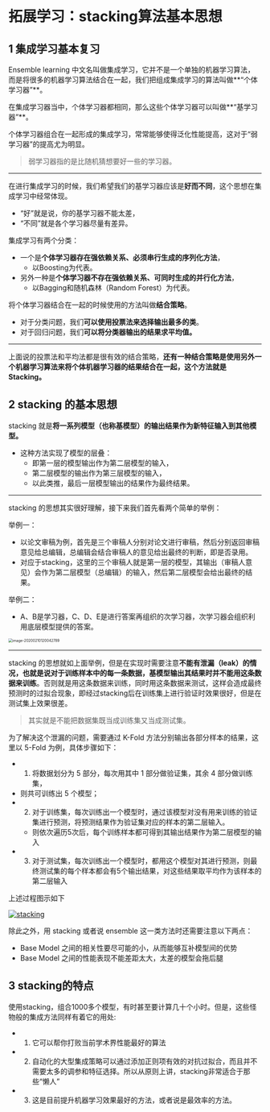 # 拓展学习：stacking算法基本思想

## 1 集成学习基本复习

 Ensemble learning 中文名叫做集成学习，它并不是一个单独的机器学习算法，而是将很多的机器学习算法结合在一起，我们把组成集成学习的算法叫做**“个体学习器”**。

在集成学习器当中，个体学习器都相同，那么这些个体学习器可以叫做**“基学习器”**。

 个体学习器组合在一起形成的集成学习，常常能够使得泛化性能提高，这对于“弱学习器”的提高尤为明显。

> 弱学习器指的是比随机猜想要好一些的学习器。

-----

在进行集成学习的时候，我们希望我们的基学习器应该是**好而不同**，这个思想在集成学习中经常体现。

-  “好”就是说，你的基学习器不能太差，
-  “不同”就是各个学习器尽量有差异。

 集成学习有两个分类：

- 一个是**个体学习器存在强依赖关系、必须串行生成的序列化方法**，
    - 以Boosting为代表。
- 另外一种是**个体学习器不存在强依赖关系、可同时生成的并行化方法**，
    - 以Bagging和随机森林（Random Forest）为代表。

 将个体学习器结合在一起的时候使用的方法叫做**结合策略**。

- 对于分类问题，我们**可以使用投票法来选择输出最多的类**。
- 对于回归问题，我们**可以将分类器输出的结果求平均值。**

----

上面说的投票法和平均法都是很有效的结合策略，**还有一种结合策略是使用另外一个机器学习算法来将个体机器学习器的结果结合在一起，这个方法就是Stacking。**



## 2 stacking 的基本思想

stacking 就是**将一系列模型（也称基模型）的输出结果作为新特征输入到其他模型。**

- 这种方法实现了模型的层叠：
    - 即第一层的模型输出作为第二层模型的输入，
    - 第二层模型的输出作为第三层模型的输入，
    - 以此类推，最后一层模型输出的结果作为最终结果。

---



stacking 的思想其实很好理解，接下来我们首先看两个简单的举例：

举例一：

- 以论文审稿为例，首先是三个审稿人分别对论文进行审稿，然后分别返回审稿意见给总编辑，总编辑会结合审稿人的意见给出最终的判断，即是否录用。
- 对应于stacking，这里的三个审稿人就是第一层的模型，其输出（审稿人意见）会作为第二层模型（总编辑）的输入，然后第二层模型会给出最终的结果。



举例二：

- A、B是学习器，C、D、E是进行答案再组织的次学习器，次学习器会组织利用底层模型提供的答案。

<img src="https://tva1.sinaimg.cn/large/0082zybply1gbr66v11ujj30dk0ygajg.jpg" alt="image-20200210120042789" style="zoom:50%;" />



---



stacking 的思想就如上面举例，但是在实现时需要注意**不能有泄漏（leak）的情况，也就是说对于训练样本中的每一条数据，基模型输出其结果时并不能用这条数据来训练**。否则就是用这条数据来训练，同时用这条数据来测试，这样会造成最终预测时的过拟合现象，即经过stacking后在训练集上进行验证时效果很好，但是在测试集上效果很差。

> 其实就是不能把数据集既当成训练集又当成测试集。

为了解决这个泄漏的问题，需要通过 K-Fold 方法分别输出各部分样本的结果，这里以 5-Fold 为例，具体步骤如下：

- 1) 将数据划分为 5 部分，每次用其中 1 部分做验证集，其余 4 部分做训练集，
- 则共可训练出 5 个模型；
- 2) 对于训练集，每次训练出一个模型时，通过该模型对没有用来训练的验证集进行预测，将预测结果作为验证集对应的样本的第二层输入。
    - 则依次遍历5次后，每个训练样本都可得到其输出结果作为第二层模型的输入
- 3) 对于测试集，每次训练出一个模型时，都用这个模型对其进行预测，则最终测试集的每个样本都会有5个输出结果，对这些结果取平均作为该样本的第二层输入

上述过程图示如下

[![stacking](https://tva1.sinaimg.cn/large/0082zybply1gbr61gf4h3j3101092dnj.jpg)](http://static.zybuluo.com/WuLiangchao/ukvvxwo1oybuq1it6y8mps3q/image_1c4c8nmgvru315ci15f8ia4f3m9.png)

除此之外，用 stacking 或者说 ensemble 这一类方法时还需要注意以下两点：

- Base Model 之间的相关性要尽可能的小，从而能够互补模型间的优势
- Base Model 之间的性能表现不能差距太大，太差的模型会拖后腿



## 3 stacking的特点

使用stacking，组合1000多个模型，有时甚至要计算几十个小时。但是，这些怪物般的集成方法同样有着它的用处:      

-   1) 它可以帮你打败当前学术界性能最好的算法               

-   2) 自动化的大型集成策略可以通过添加正则项有效的对抗过拟合，而且并不需要太多的调参和特征选择。所以从原则上讲，stacking非常适合于那些“懒人”        

-   3) 这是目前提升机器学习效果最好的方法，或者说是最效率的方法。